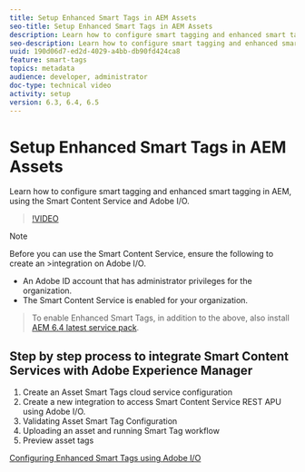 ```yaml
---
title: Setup Enhanced Smart Tags in AEM Assets
seo-title: Setup Enhanced Smart Tags in AEM Assets
description: Learn how to configure smart tagging and enhanced smart tagging in AEM, using the Smart Content Service and Adobe I/O.
seo-description: Learn how to configure smart tagging and enhanced smart tagging in AEM, using the Smart Content Service and Adobe I/O.
uuid: 190d06d7-ed2d-4029-a4bb-db90fd424ca8
feature: smart-tags
topics: metadata 
audience: developer, administrator
doc-type: technical video
activity: setup
version: 6.3, 6.4, 6.5
---
```


# Setup Enhanced Smart Tags in AEM Assets

Learn how to configure smart tagging and enhanced smart tagging in AEM, using the Smart Content Service and Adobe I/O.

>[!VIDEO](https://video.tv.adobe.com/v/23405/?quality=9&learn=on)

>[!NOTE]
>
>Before you can use the Smart Content Service, ensure the following to create an >integration on Adobe I/O.

* An Adobe ID account that has administrator privileges for the organization.
* The Smart Content Service is enabled for your organization.
  
>To enable Enhanced Smart Tags, in addition to the above, also install [AEM 6.4 latest service pack](https://helpx.adobe.com/experience-manager/aem-releases-updates.html#main-pars_step_with_card_1987226281).

## Step by step process to integrate Smart Content Services with Adobe Experience Manager

1. Create an Asset Smart Tags cloud service configuration
2. Create a new integration to access Smart Content Service REST APU using Adobe I/O.
3. Validating Asset Smart Tag Configuration
4. Uploading an asset and running Smart Tag workflow
5. Preview asset tags

[Configuring Enhanced Smart Tags using Adobe I/O](https://helpx.adobe.com/nz/experience-manager/6-4/assets/using/configure-custom-smart-tags.html)
